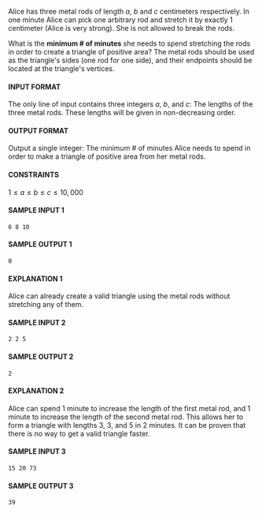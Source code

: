 Alice has three metal rods of length $a$, $b$ and $c$ centimeters respectively. In one minute Alice can pick one arbitrary rod and stretch it by exactly $1$ centimeter (Alice is very strong). She is not allowed to break the rods.

What is the **minimum # of minutes** she needs to spend stretching the rods in order to create a triangle of positive area? The metal rods should be used as the triangle's sides (one rod for one side), and their endpoints should be located at the triangle's vertices.

#### INPUT FORMAT

The only line of input contains three integers $a$, $b$, and $c$: The lengths of the three metal rods. These lengths will be given in non-decreasing order.

#### OUTPUT FORMAT

Output a single integer: The minimum # of minutes Alice needs to spend in order to make a triangle of positive area from her metal rods.

#### CONSTRAINTS

$1 \leq a \leq b \leq c \leq 10{,}000$

#### SAMPLE INPUT 1
```text
6 8 10
```

#### SAMPLE OUTPUT 1
```text
0
```

#### EXPLANATION 1

Alice can already create a valid triangle using the metal rods without stretching any of them.

#### SAMPLE INPUT 2
```text
2 2 5
```

#### SAMPLE OUTPUT 2
```text
2
```

#### EXPLANATION 2

Alice can spend $1$ minute to increase the length of the first metal rod, and $1$ minute to increase the length of the second metal rod. This allows her to form a triangle with lengths $3$, $3$, and $5$ in $2$ minutes. It can be proven that there is no way to get a valid triangle faster.

#### SAMPLE INPUT 3
```text
15 20 73
```

#### SAMPLE OUTPUT 3
```text
39
```